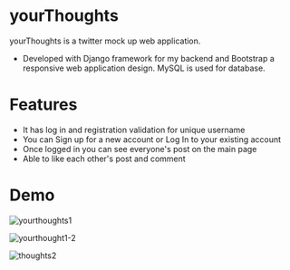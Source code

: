 
# yourThoughts

yourThoughts is a twitter mock up web application. 

* Developed with Django framework for my backend and Bootstrap a responsive web application design. MySQL is used for database.

# Features
* It has log in and registration validation for unique username 
* You can Sign up for a new account or Log In to your existing account
* Once logged in you can see everyone's post on the main page
* Able to like each other's post and comment 

# Demo 
![yourthoughts1](https://user-images.githubusercontent.com/69501884/129852482-d11a9c1c-514f-4263-b08c-00df313c3770.gif)

![yourthought1-2](https://user-images.githubusercontent.com/69501884/129852517-470f3f66-7791-4178-a9fd-7dc1e8d2456f.gif)

![thoughts2](https://user-images.githubusercontent.com/69501884/129852724-77fb73a0-5e8e-4c76-8edd-9454e5f21df0.gif)

